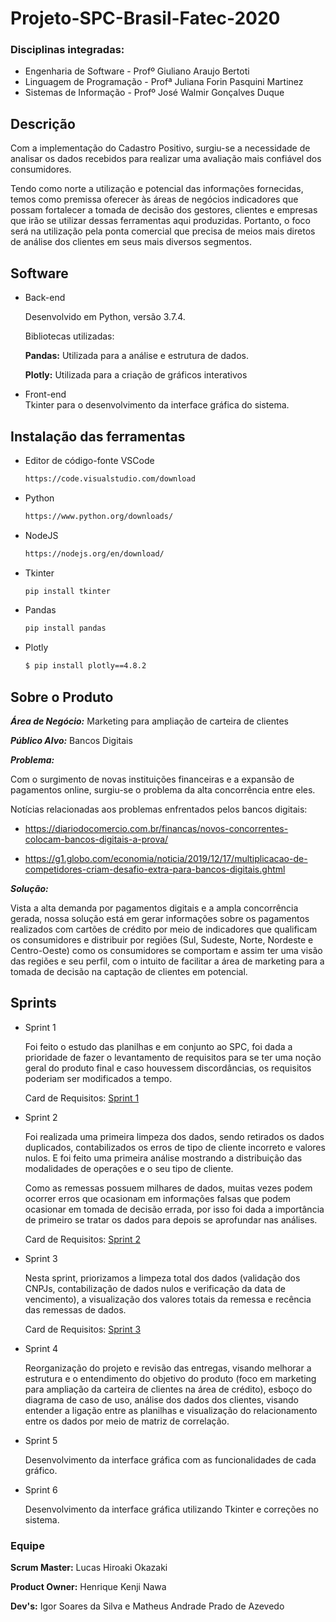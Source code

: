 # Projeto-SPC-Brasil-Fatec-2020

**<H3>Disciplinas integradas: </H3>** 
<ul>
  <li>Engenharia de Software - Profº Giuliano Araujo Bertoti</li>
  <li>Linguagem de Programação - Profª Juliana Forin Pasquini Martinez</li>
  <li>Sistemas de Informação - Profº José Walmir Gonçalves Duque</li>
</ul>

**<H2>Descrição</H2>**

Com a implementação do Cadastro Positivo, surgiu-se a necessidade de analisar os dados recebidos para realizar uma avaliação mais confiável dos consumidores. 

Tendo como norte a utilização e potencial das informações fornecidas, temos como premissa oferecer às áreas de negócios indicadores que possam fortalecer a tomada de decisão dos gestores, clientes e empresas que irão se utilizar dessas ferramentas aqui produzidas. Portanto, o foco será na utilização pela ponta comercial que precisa de meios mais diretos de análise dos clientes em seus mais diversos segmentos. 

**<H2>Software</H2>**


<ul>
 <li>Back-end</li>

Desenvolvido em Python, versão 3.7.4.


Bibliotecas utilizadas:

**Pandas:** Utilizada para a análise e estrutura de dados.

**Plotly:** Utilizada para a criação de gráficos interativos

<li>Front-end</li>
Tkinter para o desenvolvimento da interface gráfica do sistema.

  
 </ul>
 
 <h2>Instalação das ferramentas</h2>
 
 <ul>
  
  <li>Editor de código-fonte VSCode</li>
  
  
  ```bash
  https://code.visualstudio.com/download
  ```
  
 <li>Python</li>

```bash
https://www.python.org/downloads/
```

<li>NodeJS</li>

```bash
https://nodejs.org/en/download/
```

<li>Tkinter</li>

```bash
pip install tkinter
```

<li>Pandas</li>

```bash
pip install pandas
```

<li>Plotly</li>

```bash
$ pip install plotly==4.8.2
```

</ul>


**<H2>Sobre o Produto</H2>**

  

**_Área de Negócio:_** Marketing para ampliação de carteira de clientes

**_Público Alvo:_** Bancos Digitais

**_Problema:_** 

Com o surgimento de novas instituições financeiras e a expansão de pagamentos online, surgiu-se o problema da alta concorrência entre eles.

Notícias relacionadas aos problemas enfrentados pelos bancos digitais:

* https://diariodocomercio.com.br/financas/novos-concorrentes-colocam-bancos-digitais-a-prova/

* https://g1.globo.com/economia/noticia/2019/12/17/multiplicacao-de-competidores-criam-desafio-extra-para-bancos-digitais.ghtml

**_Solução:_**

Vista a alta demanda por pagamentos digitais e a ampla concorrência gerada, nossa solução está em gerar informações sobre os pagamentos realizados com cartões de crédito por meio de indicadores que qualificam os consumidores e distribuir por regiões (Sul, Sudeste, Norte, Nordeste e Centro-Oeste) como os consumidores se comportam e assim ter uma visão das regiões e seu perfil, com o intuito de facilitar a área de marketing para a tomada de decisão na captação de clientes em potencial.

**<H2>Sprints</H2>**

<ul>
  <li>Sprint 1
   
   Foi feito o estudo das planilhas e em conjunto ao SPC, foi dada a prioridade de fazer o levantamento de requisitos para se ter uma noção geral do produto final e caso houvessem discordâncias, os requisitos poderiam ser modificados a tempo.
   
   Card de Requisitos: [Sprint 1](https://github.com/HenriqueNawa/Projeto-SPC-Brasil-Fatec-2020/tree/master/Cards%20de%20requisitos/Sprint%201)
  
  <li>Sprint 2
  
  Foi realizada uma primeira limpeza dos dados, sendo retirados os dados duplicados, contabilizados os erros de tipo de cliente incorreto e valores nulos. E foi feito uma primeira análise mostrando a distribuição das modalidades de operações e o seu tipo de cliente. 
  
  Como as remessas possuem milhares de dados, muitas vezes podem ocorrer erros que ocasionam em informações falsas que podem ocasionar em tomada de decisão errada, por isso foi dada a importância de primeiro se tratar os dados para depois se aprofundar nas análises.
  
  Card de Requisitos: [Sprint 2](https://github.com/HenriqueNawa/Projeto-SPC-Brasil-Fatec-2020/tree/master/Cards%20de%20requisitos/Sprint%202)
  
  <li>Sprint 3
  
  Nesta sprint, priorizamos a limpeza total dos dados (validação dos CNPJs, contabilização de dados nulos e verificação da data de vencimento), a visualização dos valores totais da remessa e recência das remessas de dados.
  
   Card de Requisitos: [Sprint 3](https://github.com/HenriqueNawa/Projeto-SPC-Brasil-Fatec-2020/tree/master/Cards%20de%20requisitos/Sprint%203)
  
  <li>Sprint 4
  
  Reorganização do projeto e revisão das entregas, visando melhorar a estrutura e o entendimento do objetivo do produto (foco em marketing para ampliação da carteira de clientes na área de crédito), esboço do diagrama de caso de uso, análise dos dados dos clientes, visando entender a ligação entre as planilhas e visualização do relacionamento entre os dados por meio de matriz de correlação.
    
  <li>Sprint 5
  
  Desenvolvimento da interface gráfica com as funcionalidades de cada gráfico.  
    
  <li>Sprint 6
  
  Desenvolvimento da interface gráfica utilizando Tkinter e correções no sistema.
  
    
</ul>


**<H3>Equipe</H3>**

**Scrum Master:** Lucas Hiroaki Okazaki

**Product Owner:** Henrique Kenji Nawa

**Dev's:** Igor Soares da Silva e Matheus Andrade Prado de Azevedo


